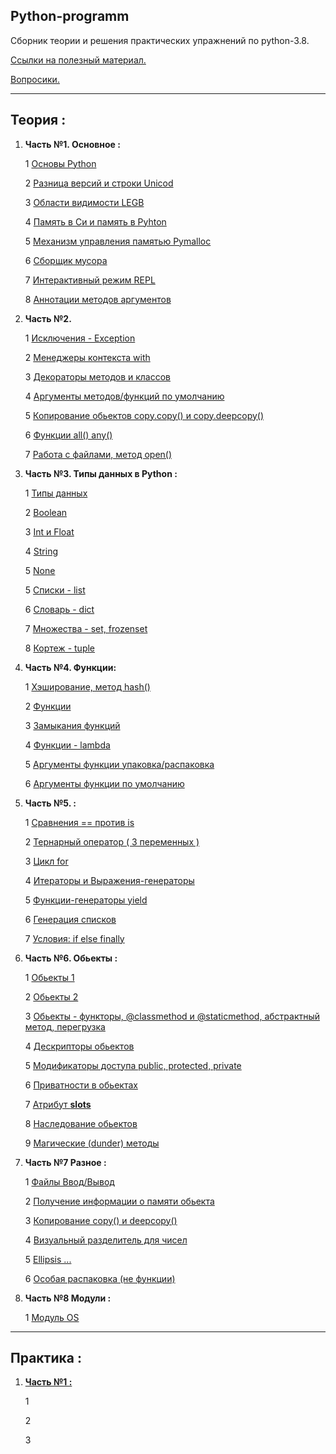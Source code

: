 Python-programm
---

Сборник теории и решения практических упражнений по python-3.8.

[Ссылки на полезный материал.](links.md)

[Вопросики.](questions.md)

---

Теория :
---
 
1)  **Часть №1. Основное :**

    1 [Основы Python](Часть_1/Основы.md )
    
    2 [Разница версий и строки Unicod](Часть_1/Разница_версий.md )

    3 [Области видимости LEGB](Часть_1/Области_видимости.md)

    4 [Память в Си и память в Pyhton](Часть_1/Память_Си_Python.md)

    5 [Механизм управления памятью Pymalloc](Часть_1/Механизм_памяти_Pymalloc.md )

    6 [Сборщик мусора](Часть_1/Сборщик_мусора.md )
    
    7 [Интерактивный режим REPL](Часть_1/Интерактивный_режим_REPL.md )
    
    8 [Аннотации методов аргументов](Часть_1/Аннотации.md )


2) **Часть №2.**

    1 [Исключения - Exception](Часть_2/Исключения.md)

    2 [Менеджеры контекста with](Часть_2/Исключения.md)
   
    3 [Декораторы методов и классов](Часть_2/Декораторы.md)
   
    4 [Аргументы методов/функций по умолчанию](Часть_2/)
   
    5 [Копирование обьектов copy.copy() и copy.deepcopy() ](Часть_2/)
   
    6 [Функции all() any() ](Часть_2/Функции_all_any.md)
   
    7 [Работа с файлами, метод open()](Часть_2/)


3) **Часть №3. Типы данных в Python :**

    1 [Типы данных](Часть_3/Типы_данных.md)
   
    2 [Boolean](Часть_3/Bool.md)
   
    3 [Int и Float](Часть_3/Integer.md)
   
    4 [String](Часть_3/Строки.md)
   
    5 [None](Часть_3/)
   
    5 [Списки - list](Часть_3/Списки.md)
   
    6 [Словарь - dict](Часть_3/Словари.md)
   
    7 [Множества - set, frozenset](Часть_3/Множества.md )
   
    8 [Кортеж - tuple](Часть_3/)


4) **Часть №4. Функции:**

    1 [Хэширование, метод hash()](Часть_4/)

    2 [Функции](Часть_4/Функции.md)
   
    3 [Замыкания функций](Часть_4/Замыкания_функций.md)
   
    4 [Функции - lambda](Часть_4/Функции_lambda.md)
   
    5 [Аргументы функции упаковка/распаковка](Часть_4/Упаковка_и_распаковка_аргументов_функции.md)
   
    6 [Аргументы функции по умолчанию](Часть_4/Аргументы_функции_по_умолчанию.md)


5) **Часть №5. :**

    1 [Сравнения == против is](Часть_5/Сравнение.md)

    2 [Тернарный оператор ( 3 переменных )](Часть_5/Тернарный_оператор.md )

    3 [Цикл for](Часть_5/)

    4 [Итераторы и Выражения-генераторы ](Часть_5/Итераторы_выражения_генераторы.md)

    5 [Функции-генераторы yield](Часть_5/Функции_генераторы_yield.md)

    6 [Генерация списков](Часть_5/Генерация_списков.md)
   
    7 [Условия: if else finally](Часть_5/Условия.md)
   

6) **Часть №6. Обьекты :**

    1 [Обьекты 1](Часть_6/Обьекты_1.md )
   
    2 [Обьекты 2](Часть_6/Обьекты_2.md )
   
    3 [Обьекты - функторы, @classmethod и @staticmethod, абстрактный метод, перегрузка ](Часть_6/Обьекты_3.md )
   
    4 [Дескрипторы обьектов](Часть_6/Дескрипторы.md )

    5 [Модификаторы доступа public, protected, private](Часть_6/ )

    6 [Приватности в обьектах](Часть_6/Приватность.md)
   
    7 [Атрибут __slots__](Часть_6/Механизм__slots__.md )
   
    8 [Наследование обьектов](Часть_6/Наследование.md )
   
    9 [Магические (dunder) методы](Часть_6/Магические_методы.md )


7) **Часть №7 Разное :**

    1 [Файлы Ввод/Вывод](Часть_7/Файлы_ввод_вывод.md )
   
    2 [Получение информации о памяти обьекта](Часть_7/Получение_информации_о_памяти_обьекта.md )

    3 [Копирование copy() и deepcopy()](Часть_7/Копирование_обьектов.md )

    4 [Визуальный разделитель для чисел](Часть_7/Визуальный_разделитель_для_чисел.md )

    5 [Ellipsis ...](Часть_7/Ellipsis.md)
   
    6 [Особая распаковка (не функции)](Часть_7/Распаковка.md)


8) **Часть №8 Модули :**
   
    1 [Модуль OS ](Часть_8/Модуль_os.md)

---

Практика :
---

1) **[Часть №1 :](Практика_1/)**

    1 [](Практика_1/)
   
    2 [](Практика_1/)
   
    3 [](Практика_1/)
   


